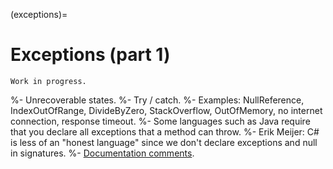 (exceptions)=
# Exceptions (part 1)

```{warning}
Work in progress.
```

%- Unrecoverable states.
%- Try / catch.
%- Examples: NullReference, IndexOutOfRange, DivideByZero, StackOverflow, OutOfMemory, no internet connection, response timeout.
%- Some languages such as Java require that you declare all exceptions that a method can throw.
%- Erik Meijer: C# is less of an "honest language" since we don't declare exceptions and null in signatures.
%- [Documentation comments](https://docs.microsoft.com/en-us/dotnet/csharp/language-reference/language-specification/documentation-comments#d35-exception).
